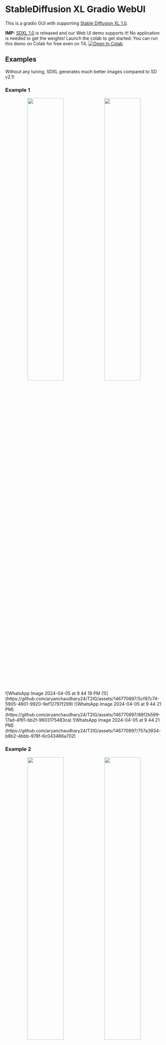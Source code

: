 # StableDiffusion XL Gradio WebUI
This is a gradio GUI with supporting [Stable Diffusion XL 1.0](https://github.com/Stability-AI/generative-models).

**IMP:** [SDXL 1.0](https://huggingface.co/stabilityai/stable-diffusion-xl-base-1.0) is released and our Web UI demo supports it! No application is needed to get the weights! Launch the colab to get started. You can run this demo on Colab for free even on T4. <a target="_blank" href="https://colab.research.google.com/drive/1uiRoUpJ_XPGOka9ORjcmThP_sj8x_cbD#scrollTo=u9v9keo_Ob1u">
  <img src="https://colab.research.google.com/assets/colab-badge.svg" alt="Open In Colab"/>
</a>

## Examples
Without any tuning, SDXL generates much better images compared to SD v2.1!

### Example 1
<p align="middle">
<img src="imgs/img1_sdxl1.0.png" width="48%">
<img src="imgs/img1_sdv2.1.png" width="48%">
</p>
![WhatsApp Image 2024-04-05 at 9 44 19 PM (1)](https://github.com/aryanchaudhary24/T2IG/assets/146770897/5cf87c74-5905-4801-9920-9ef12797f299)
![WhatsApp Image 2024-04-05 at 9 44 21 PM](https://github.com/aryanchaudhary24/T2IG/assets/146770897/88f2b599-17ad-4f91-bb2f-9603175483ca)
![WhatsApp Image 2024-04-05 at 9 44 21 PM](https://github.com/aryanchaudhary24/T2IG/assets/146770897/757a3934-b8b2-4bbb-978f-6c043466a702)

### Example 2
<p align="middle">
<img src="imgs/img2_sdxl1.0.png" width="48%">
<img src="imgs/img2_sdv2.1.png" width="48%">
</p>

### Example 3
<p align="middle">
<img src="imgs/img3_sdxl1.0.png" width="48%">
<img src="imgs/img3_sdv2.1.png" width="48%">
</p>

### Example 4
<p align="middle">
<img src="imgs/img4_sdxl1.0.png" width="48%">
<img src="imgs/img4_sdv2.1.png" width="48%">
</p>

### Example 5
<p align="middle">
<img src="imgs/img5_sdxl1.0.png" width="48%">
<img src="imgs/img5_sdv2.1.png" width="48%">
</p>
